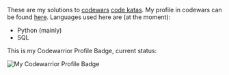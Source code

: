 These are my solutions to [codewars](http://codewars.com) [code katas](https://en.wikipedia.org/wiki/Kata_(programming)). My profile in codewars can be found [here](https://www.codewars.com/users/estraviz). Languages used here are (at the moment):

* Python (mainly)
* SQL

This is my Codewarrior Profile Badge, current status: 

![My Codewarrior Profile Badge](https://www.codewars.com/users/estraviz/badges/large)
